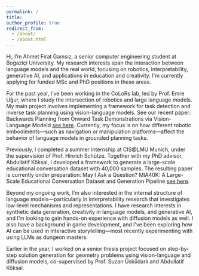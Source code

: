 ```yaml
---
permalink: /
title: 
author_profile: true
redirect_from: 
  - /about/
  - /about.html
---
```


Hi, I’m Ahmet Fırat Gamsız, a senior computer engineering student at Boğaziçi University. My research interests span the interaction between language models and the real world, focusing on robotics, interpretability, generative AI, and applications in education and creativity. I'm currently applying for funded MSc and PhD positions in these areas.

For the past year, I’ve been working in the CoLoRs lab, led by Prof. Emre Uğur, where I study the intersection of robotics and large language models. My main project involves implementing a framework for task detection and inverse task planning using vision-language models. See our recent paper: Backwards Planning from Onward Task Demonstrations via Vision-Language Modeld [see here](https://ahmetfirat23.github.io/publication/BackwardsPlanning). Currently, my focus is on how different robotic embodiments—such as navigation or manipulation platforms—affect the behavior of language models in grounded planning tasks.

Previously, I completed a summer internship at CIS@LMU Munich, under the supervision of Prof. Hinrich Schütze. Together with my PhD advisor, Abdullatif Köksal, I developed a framework to generate a large-scale educational conversation dataset with 40,000 samples. The resulting paper is currently under preparation: May I Ask a Question? MIA40K: A Large-Scale Educational Conversation Dataset and Generation Pipeline [see here](https://ahmetfirat23.github.io/publication/MIA).

Beyond my ongoing work, I’m also interested in the internal structure of language models—particularly in interpretability research that investigates low-level mechanisms and representations. I have research interests in synthetic data generation, creativity in language models, and generative AI, and I’m looking to gain hands-on experience with diffusion models as well. I also have a background in game development, and I’ve been exploring how AI can be used in interactive storytelling—most recently experimenting with using LLMs as dungeon masters.

Earlier in the year, I worked on a senior thesis project focused on step-by-step solution generation for geometry problems using vision-language and diffusion models, co-supervised by Prof. Suzan Üsküdarlı and Abdullatif Köksal.

